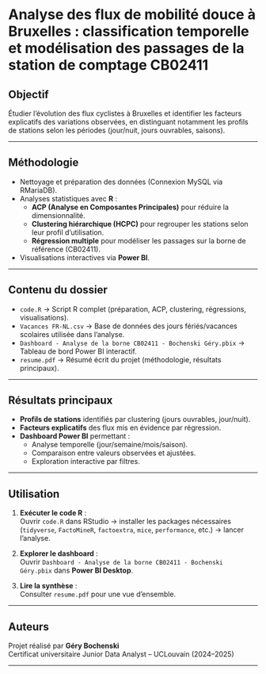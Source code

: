 #  Analyse des flux de mobilité douce à Bruxelles : classification temporelle et modélisation des passages de la station de comptage CB02411

## Objectif
Étudier l’évolution des flux cyclistes à Bruxelles et identifier les facteurs explicatifs des variations observées, en distinguant notamment les profils de stations selon les périodes (jour/nuit, jours ouvrables, saisons).

---

##  Méthodologie
- Nettoyage et préparation des données (Connexion MySQL via RMariaDB).
- Analyses statistiques avec **R** :
  - **ACP (Analyse en Composantes Principales)** pour réduire la dimensionnalité.
  - **Clustering hiérarchique (HCPC)** pour regrouper les stations selon leur profil d’utilisation.
  - **Régression multiple** pour modéliser les passages sur la borne de référence (CB02411).
- Visualisations interactives via **Power BI**.

---

## Contenu du dossier
- `code.R` → Script R complet (préparation, ACP, clustering, régressions, visualisations).
- `Vacances FR-NL.csv` → Base de données des jours fériés/vacances scolaires utilisée dans l’analyse.
- `Dashboard - Analyse de la borne CB02411 - Bochenski Géry.pbix` → Tableau de bord Power BI interactif.
- `resume.pdf` → Résumé écrit du projet (méthodologie, résultats principaux).

---

## Résultats principaux
- **Profils de stations** identifiés par clustering (jours ouvrables, jour/nuit).
- **Facteurs explicatifs** des flux mis en évidence par régression.
- **Dashboard Power BI** permettant :
  - Analyse temporelle (jour/semaine/mois/saison).
  - Comparaison entre valeurs observées et ajustées.
  - Exploration interactive par filtres.

---

## Utilisation
1. **Exécuter le code R** :  
   Ouvrir `code.R` dans RStudio → installer les packages nécessaires (`tidyverse`, `FactoMineR`, `factoextra`, `mice`, `performance`, etc.) → lancer l’analyse.
   
2. **Explorer le dashboard** :  
   Ouvrir `Dashboard - Analyse de la borne CB02411 - Bochenski Géry.pbix` dans **Power BI Desktop**.

3. **Lire la synthèse** :  
   Consulter `resume.pdf` pour une vue d’ensemble.

---

## Auteurs
Projet réalisé par **Géry Bochenski**  
Certificat universitaire Junior Data Analyst – UCLouvain (2024–2025)

---
